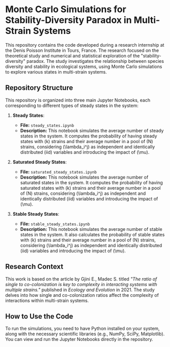 # Monte Carlo Simulations for Stability-Diversity Paradox in Multi-Strain Systems

This repository contains the code developed during a research internship at the Denis Poisson Institute in Tours, France. The research focused on the theoretical study and numerical and statistical exploration of the "stability-diversity" paradox. The study investigates the relationship between species diversity and stability in ecological systems, using Monte Carlo simulations to explore various states in multi-strain systems.

## Repository Structure

This repository is organized into three main Jupyter Notebooks, each corresponding to different types of steady states in the system:

1. **Steady States**:
   - **File:** `steady_states.ipynb`
   - **Description:** This notebook simulates the average number of steady states in the system. It computes the probability of having steady states with \(k\) strains and their average number in a pool of \(N\) strains, considering \(\lambda_i^j\) as independent and identically distributed (iid) variables and introducing the impact of \(\mu\).

2. **Saturated Steady States**:
   - **File:** `saturated_steady_states.ipynb`
   - **Description:** This notebook simulates the average number of saturated states in the system. It computes the probability of having saturated states with \(k\) strains and their average number in a pool of \(N\) strains, considering \(\lambda_i^j\) as independent and identically distributed (iid) variables and introducing the impact of \(\mu\).

3. **Stable Steady States**:
   - **File:** `stable_steady_states.ipynb`
   - **Description:** This notebook simulates the average number of stable states in the system. It also calculates the probability of stable states with \(k\) strains and their average number in a pool of \(N\) strains, considering \(\lambda_i^j\) as independent and identically distributed (iid) variables and introducing the impact of \(\mu\).

## Research Context

This work is based on the article by Gjini E., Madec S. titled *"The ratio of single to co-colonization is key to complexity in interacting systems with multiple strains."* published in *Ecology and Evolution* in 2021. The study delves into how single and co-colonization ratios affect the complexity of interactions within multi-strain systems.

## How to Use the Code

To run the simulations, you need to have Python installed on your system, along with the necessary scientific libraries (e.g., NumPy, SciPy, Matplotlib). You can view and run the Jupyter Notebooks directly in the repository.

